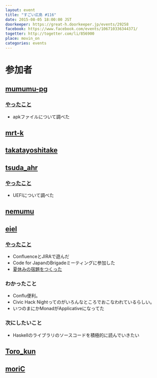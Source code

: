 ```yaml
---
layout: event
title: "すごい広島 #116"
date: 2015-08-05 18:00:00 JST
doorkeeper: https://great-h.doorkeeper.jp/events/29258
facebook: https://www.facebook.com/events/106710336344371/
togetter: http://togetter.com/li/856900
place: movin_on
categories: events
---
```


# 参加者

## [mumumu-pg](https://github.com/mumumu-pg)

### [やったこと](https://github.com/great-h/great-h.github.io/issues/1677)

* apkファイルについて調べた


## [mrt-k](https://github.com/mrt-k)


## [takatayoshitake](http://twitter.com/takatayoshitake)


## [tsuda_ahr](http://twitter.com/tsuda_ahr)

### [やったこと](https://github.com/great-h/great-h.github.io/issues/1681)

* UEFIについて調べた


## [nemumu](https://github.com/nemumu)


## [eiel](http://eiel.info/)

### [やったこと](https://github.com/great-h/great-h.github.io/issues/1679)

* ConfluenceとJIRAで遊んだ
* Code for JapanのBrigadeミーティングに参加した
* [夏休みの宿題をつくった](https://gist.github.com/eiel/3c146f085d590a9adc08)

### わかったこと

* Conflu便利。
* Civic Hack Nightってのがいろんなところでおこなわれているらしい。
* いつのまにかMonadがApplicativeになってた

### 次にしたいこと

* Haskellのライブラリのソースコードを積極的に読んでいきたい

## [Toro_kun](https://twitter.com/Toro_kun)


## [moriC](https://github.com/moriC)
